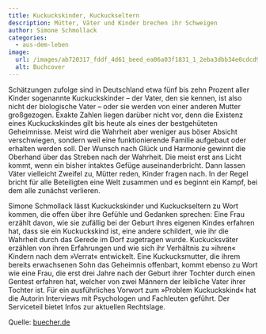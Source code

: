 ```yaml
---
title: Kuckuckskinder, Kuckuckseltern
description: Mütter, Väter und Kinder brechen ihr Schweigen
author: Simone Schmollack
categories:
  - aus-dem-leben
image:
  url: /images/ab720317_fddf_4d61_beed_ea06a03f1831_1_2eba3dbb34e0cdcd903ccc504ce7aa51_77496f2bb0.jpeg
  alt: Buchcover
---
```

Schätzungen zufolge sind in Deutschland etwa fünf bis zehn Prozent aller Kinder sogenannte Kuckuckskinder – der Vater, den sie kennen, ist also nicht der biologische Vater – oder sie werden von einer anderen Mutter großgezogen. Exakte Zahlen liegen darüber nicht vor, denn die Existenz eines Kuckuckskindes gilt bis heute als eines der bestgehüteten Geheimnisse.
Meist wird die Wahrheit aber weniger aus böser Absicht verschwiegen, sondern weil eine funktionierende Familie aufgebaut oder erhalten werden soll.
Der Wunsch nach Glück und Harmonie gewinnt die Oberhand über das Streben nach der Wahrheit. Die meist erst ans Licht kommt, wenn ein bisher intaktes Gefüge auseinanderbricht. Dann lassen Väter vielleicht Zweifel zu, Mütter reden, Kinder fragen nach. In der Regel bricht für alle Beteiligten eine Welt zusammen und es beginnt ein Kampf, bei dem alle zunächst verlieren.

Simone Schmollack lässt Kuckuckskinder und Kuckuckseltern zu Wort kommen, die offen über ihre Gefühle und Gedanken sprechen: Eine Frau erzählt davon, wie sie zufällig bei der Geburt ihres eigenen Kindes erfahren hat, dass sie ein Kuckuckskind ist, eine andere schildert, wie ihr die Wahrheit durch das Gerede im Dorf zugetragen wurde. Kuckucksväter erzählen von ihren Erfahrungen und wie sich ihr Verhältnis zu »ihren« Kindern nach dem »Verrat« entwickelt. Eine Kuckucksmutter, die ihrem bereits erwachsenen Sohn das Geheimnis offenbart, kommt ebenso zu Wort wie eine Frau, die erst drei Jahre nach der Geburt ihrer Tochter durch einen Gentest erfahren hat, welcher von zwei Männern der leibliche Vater ihrer Tochter ist.
Für ein ausführliches Vorwort zum »Problem Kuckuckskind« hat die Autorin Interviews mit Psychologen und Fachleuten geführt.
Der Serviceteil bietet Infos zur aktuellen Rechtslage.

Quelle: [buecher.de](https://www.buecher.de/artikel/buch/kuckuckskinder-kuckuckseltern/23393313/)
